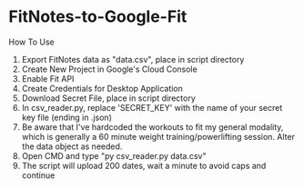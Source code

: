 ﻿# FitNotes-to-Google-Fit

 How To Use

 1) Export FitNotes data as "data.csv", place in script directory
 2) Create New Project in Google's Cloud Console
 3) Enable Fit API
 4) Create Credentials for Desktop Application
 5) Download Secret File, place in script directory
 6) In csv_reader.py, replace 'SECRET_KEY' with the name of your secret key file (ending in .json)
 7) Be aware that I've hardcoded the workouts to fit my general modality, which is generally a 60 minute weight training/powerlifting session. Alter the data object as needed.
 8) Open CMD and type "py csv_reader.py data.csv"
 9) The script will upload 200 dates, wait a minute to avoid caps and continue
